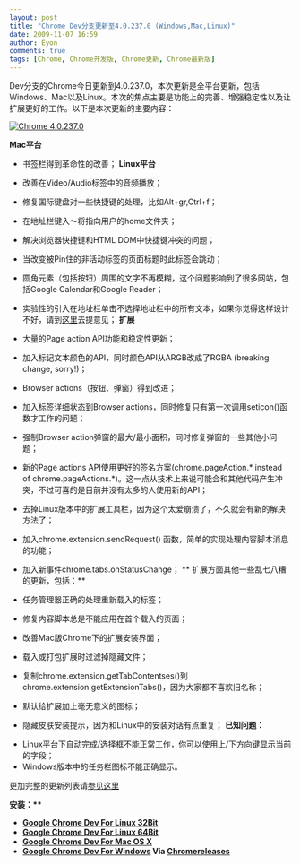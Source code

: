 ```yaml
---
layout: post
title: "Chrome Dev分支更新至4.0.237.0 (Windows,Mac,Linux)"
date: 2009-11-07 16:59
author: Eyon
comments: true
tags: [Chrome, Chrome开发版, Chrome更新, Chrome最新版]
---
```

Dev分支的Chrome今日更新到4.0.237.0，本次更新是全平台更新，包括Windows、Mac以及Linux。本次的焦点主要是功能上的完善、增强稳定性以及让扩展更好的工作。以下是本次更新的主要内容：

<a href="http://img.chromi.org/2009/11/Chrome-4.0.237.0.png">![Chrome 4.0.237.0](http://img.chromi.org/2009/11/Chrome-4.0.237.0.png "Chrome 4.0.237.0")</a>

**Mac平台**


*   书签栏得到革命性的改善；
**Linux平台**


*   改善在Video/Audio标签中的音频播放；
*   修复国际键盘对一些快捷键的处理，比如Alt+gr,Ctrl+f；
*   在地址栏键入～将指向用户的home文件夹；
*   解决浏览器快捷键和HTML DOM中快捷键冲突的问题；
*   当改变被Pin住的非活动标签的页面标题时此标签会跳动；
*   圆角元素（包括按钮）周围的文字不再模糊，这个问题影响到了很多网站，包括Google Calendar和Google Reader；
*   实验性的引入在地址栏单击不选择地址栏中的所有文本，如果你觉得这样设计不好，请到[这里](http://code.google.com/p/chromium/issues/detail?id=26140)去提意见；
**扩展**


*   大量的Page action API功能和稳定性更新；
*   加入标记文本颜色的API，同时颜色API从ARGB改成了RGBA (breaking change, sorry!)；
*   Browser actions（按钮、弹窗）得到改进；
*   加入标签详细状态到Browser actions，同时修复只有第一次调用seticon()函数才工作的问题；<!--more-->
*   强制Browser action弹窗的最大/最小面积，同时修复弹窗的一些其他小问题；
*   新的Page actions API使用更好的签名方案(chrome.pageAction.* instead of chrome.pageActions.*)。这一点从技术上来说可能会和其他代码产生冲突，不过可喜的是目前并没有太多的人使用新的API；
*   去掉Linux版本中的扩展工具栏，因为这个太爱崩溃了，不久就会有新的解决方法了；
*   加入chrome.extension.sendRequest() 函数，简单的实现处理内容脚本消息的功能；
*   加入新事件chrome.tabs.onStatusChange；
** 扩展方面其他一些乱七八糟的更新，包括：**


*   任务管理器正确的处理重新载入的标签；
*   修复内容脚本总是不能应用在首个载入的页面；
*   改善Mac版Chrome下的扩展安装界面；
*   载入或打包扩展时过滤掉隐藏文件；
*   复制chrome.extension.getTabContentses()到chrome.extension.getExtensionTabs()，因为大家都不喜欢旧名称；
*   默认给扩展加上毫无意义的图标；
*   隐藏皮肤安装提示，因为和Linux中的安装对话有点重复；
**已知问题：**
	<li>Linux平台下自动完成/选择框不能正常工作，你可以使用上/下方向键显示当前的字段；</li>
	<li>Windows版本中的任务栏图标不能正确显示。</li>
更加完整的更新列表请[参见这里](http://build.chromium.org/buildbot/perf/dashboard/ui/changelog.html?url=/trunk/src&amp;range=30555:31086&amp;mode=html)

<strong style="font-weight: bold;">安装：**


*   <span style="background-color: #ffffff;">[Google Chrome Dev For Linux 32Bit](http://www.google.com/chrome/intl/en/eula_dev.html?dl=unstable_i386_deb)</span>
*   <span style="background-color: #ffffff;">[Google Chrome Dev For Linux 64Bit](http://www.google.com/chrome/intl/en/eula_dev.html?dl=unstable_amd64_deb)</span>
*   <span style="background-color: #ffffff;">[Google Chrome Dev For Mac OS X](http://www.google.com/chrome/intl/en/eula_dev.html?dl=mac)</span>
*   [Google Chrome Dev For Windows](http://www.google.com/chrome/eula.html?extra=devchannel)
Via [Chromereleases](http://googlechromereleases.blogspot.com/2009/11/dev-channel-update.html)
